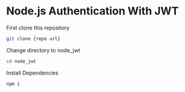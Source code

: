 # Node.js Authentication With JWT
 
First clone this repository
```bash
git clone {repo url}
``` 

Change directory to node_jwt
```bash
cd node_jwt
```

Install Dependencies
```bash
npm i
```


